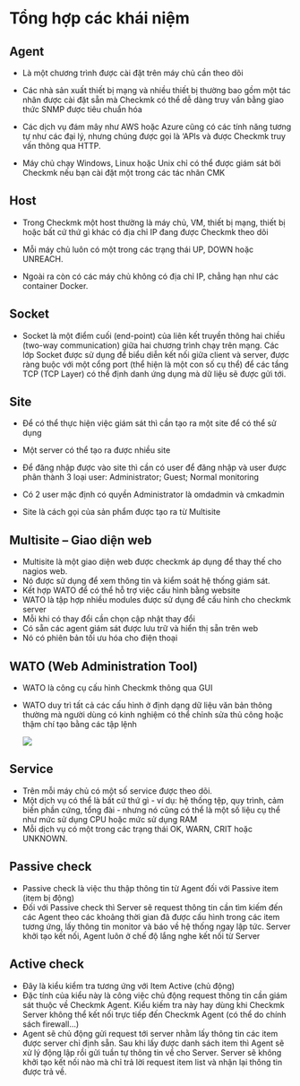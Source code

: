 # Tổng hợp các khái niệm

## Agent
- Là một chương trình được cài đặt trên máy chủ cần theo dõi

- Các nhà sản xuất thiết bị mạng và nhiều thiết bị thường bao gồm một tác nhân được cài đặt sẵn mà Checkmk có thể dễ dàng truy vấn bằng giao thức SNMP được tiêu chuẩn hóa

- Các dịch vụ đám mây như AWS hoặc Azure cũng có các tính năng tương tự như các đại lý, nhưng chúng được gọi là ‘APIs và được Checkmk truy vấn thông qua HTTP.

- Máy chủ chạy Windows, Linux hoặc Unix chỉ có thể được giám sát bởi Checkmk nếu bạn cài đặt một trong các tác nhân CMK 

## Host
- Trong Checkmk một host thường là máy chủ, VM, thiết bị mạng, thiết bị hoặc bất cứ thứ gì khác có địa chỉ IP đang được Checkmk theo dõi

- Mỗi máy chủ luôn có một trong các trạng thái UP, DOWN hoặc UNREACH. 

- Ngoài ra còn có các máy chủ không có địa chỉ IP, chẳng hạn như các container Docker.

## Socket
- Socket là một điểm cuối (end-point) của liên kết truyền thông hai chiều (two-way communication) giữa hai chương trình chạy trên mạng. Các lớp Socket được sử dụng để biểu diễn kết nối giữa client và server, được ràng buộc với một cổng port (thể hiện là một con số cụ thể) để các tầng TCP (TCP Layer) có thể định danh ứng dụng mà dữ liệu sẽ được gửi tới.

## Site
- Để có thể thực hiện việc giám sát thì cần tạo ra một site để có thể sử dụng

- Một server có thể tạo ra được nhiều site

- Để đăng nhập được vào site thì cần có user để đăng nhập và user được phân thành 3 loại user: Administrator; Guest; Normal monitoring

- Có 2 user mặc định có quyền Administrator là omdadmin và cmkadmin

- Site là cách gọi của sản phẩm được tạo ra từ Multisite

## Multisite – Giao diện web
- Multisite là một giao diện web được checkmk áp dụng để thay thế cho nagios web.
- Nó được sử dụng để xem thông tin và kiểm soát hệ thống giám sát.
- Kết hợp WATO để có thể hỗ trợ việc cấu hình bằng website
- WATO là tập hợp nhiều modules được sử dụng để cấu hình cho checkmk server
- Mỗi khi có thay đổi cần chọn cập nhật thay đổi
- Có sẵn các agent giám sát được lưu trữ và hiển thị sẵn trên web
- Nó có phiên bản tối ưu hóa cho điện thoại

## WATO (Web Administration Tool)
- WATO là công cụ cấu hình Checkmk thông qua GUI
- WATO duy trì tất cả các cấu hình ở định dạng dữ liệu văn bản thông thường mà người dùng có kinh nghiệm có thể chỉnh sửa thủ công hoặc thậm chí tạo bằng các tập lệnh

    <img src="https://i.imgur.com/S0KXFM2.png">

## Service
- Trên mỗi máy chủ có một số service được theo dõi. 
- Một dịch vụ có thể là bất cứ thứ gì - ví dụ: hệ thống tệp, quy trình, cảm biến phần cứng, tổng đài - nhưng nó cũng có thể là một số liệu cụ thể như mức sử dụng CPU hoặc mức sử dụng RAM
- Mỗi dịch vụ có một trong các trạng thái OK, WARN, CRIT hoặc UNKNOWN.

## Passive check
- Passive check là việc thu thập thông tin từ Agent đối với Passive item (item bị động)
- Đối với Passive check thì Server sẽ request thông tin cần tìm kiếm đến các Agent theo các khoảng thời gian đã được cấu hình trong các item tương ứng, lấy thông tin monitor và báo về hệ thống ngay lập tức. Server khởi tạo kết nối, Agent luôn ở chế độ lắng nghe kết nối từ Server

## Active check
- Đây là kiểu kiểm tra tương ứng với Item Active (chủ động)
- Đặc tính của kiểu này là công việc chủ động request thông tin cần giám sát thuộc về Checkmk Agent. Kiểu kiếm tra này hay dùng khi Checkmk Server không thể kết nối trực tiếp đến Checkmk Agent (có thể do chính sách firewall...)
- Agent sẽ chủ động gửi request tới server nhằm lấy thông tin các item được server chỉ định sẵn. Sau khi lấy được danh sách item thì Agent sẽ xử lý động lập rồi gửi tuần tự thông tin về cho Server. Server sẽ không khởi tạo kết nối nào mà chỉ trả lời request item list và nhận lại thông tin được trả về.
